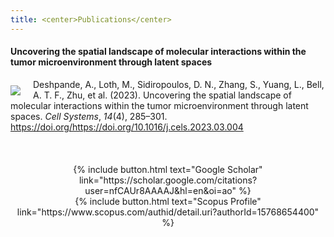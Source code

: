 ```yaml
---
title: <center>Publications</center>
---
```


#### Uncovering the spatial landscape of molecular interactions within the tumor microenvironment through latent spaces


<img src="/fertiglab/images/cell-systems-cover.jpg" align="left" style="margin: 10px 20px 0px 0px;"/>
<div>Deshpande, A., Loth, M., Sidiropoulos, D. N., Zhang, S., Yuang, L., Bell, A. T. F., Zhu, et al. (2023). Uncovering the spatial landscape of molecular interactions within the tumor microenvironment through latent spaces. <i>Cell Systems</i>, <i>14</i>(4), 285–301. <a href="https://doi.org/https://doi.org/10.1016/j.cels.2023.03.004" target="_blank">https://doi.org/https://doi.org/10.1016/j.cels.2023.03.004</a></div>

<br>
<br>
<br>

<!--#### Method of the Year 2020: spatially resolved transcriptomics


<img src="/fertiglab/images/nature-methods-cover.png" align="left" style="margin: 10px 20px 0px 0px;"/>
<div>Method of the Year 2020: spatially resolved transcriptomics. Nat Methods 18, 1 (2021). <a href="https://doi.org/10.1038/s41592-020-01042-x" target="_blank">https://doi.org/10.1038/s41592-020-01042-x</a></div>

<br>
<br>
<br>
<br>
<br>-->

<div><center>{% include button.html text="Google Scholar" link="https://scholar.google.com/citations?user=nfCAUr8AAAAJ&hl=en&oi=ao" %}</center></div>
<div><center>{% include button.html text="Scopus Profile" link="https://www.scopus.com/authid/detail.uri?authorId=15768654400" %}</center></div>
